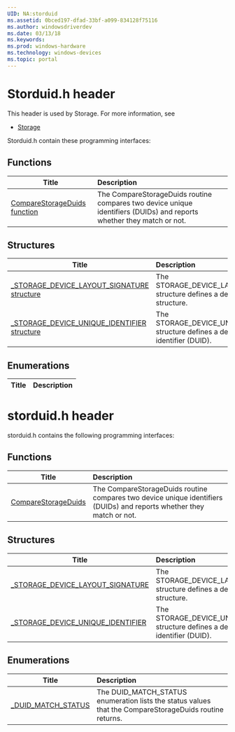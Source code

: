```yaml
---
UID: NA:storduid
ms.assetid: 0bced197-dfad-33bf-a099-834128f75116
ms.author: windowsdriverdev
ms.date: 03/13/18
ms.keywords: 
ms.prod: windows-hardware
ms.technology: windows-devices
ms.topic: portal
---
```


# Storduid.h header



This header is used by Storage. For more information, see
- [Storage](../_storage/index.md)

Storduid.h contain these programming interfaces:


## Functions

| Title   | Description   |
| ---- |:---- |
| [CompareStorageDuids function](nf-storduid-comparestorageduids.md) | The CompareStorageDuids routine compares two device unique identifiers (DUIDs) and reports whether they match or not. |

## Structures

| Title   | Description   |
| ---- |:---- |
| [_STORAGE_DEVICE_LAYOUT_SIGNATURE structure](ns-storduid-_storage_device_layout_signature.md) | The STORAGE_DEVICE_LAYOUT_SIGNATURE structure defines a device layout structure. |
| [_STORAGE_DEVICE_UNIQUE_IDENTIFIER structure](ns-storduid-_storage_device_unique_identifier.md) | The STORAGE_DEVICE_UNIQUE_IDENTIFIER structure defines a device unique identifier (DUID). |

## Enumerations

| Title   | Description   |
| ---- |:----

# storduid.h header



storduid.h contains the following programming interfaces:





## Functions
| Title | Description |
| ---- |:---- |
| [CompareStorageDuids](nf-storduid-comparestorageduids.md) | The CompareStorageDuids routine compares two device unique identifiers (DUIDs) and reports whether they match or not. |



## Structures
| Title | Description |
| ---- |:---- |
| [_STORAGE_DEVICE_LAYOUT_SIGNATURE](ns-storduid-_storage_device_layout_signature.md) | The STORAGE_DEVICE_LAYOUT_SIGNATURE structure defines a device layout structure. |
| [_STORAGE_DEVICE_UNIQUE_IDENTIFIER](ns-storduid-_storage_device_unique_identifier.md) | The STORAGE_DEVICE_UNIQUE_IDENTIFIER structure defines a device unique identifier (DUID). |


## Enumerations
| Title | Description |
| ---- |:---- |
| [_DUID_MATCH_STATUS](ne-storduid-_duid_match_status.md) | The DUID_MATCH_STATUS enumeration lists the status values that the CompareStorageDuids routine returns. |